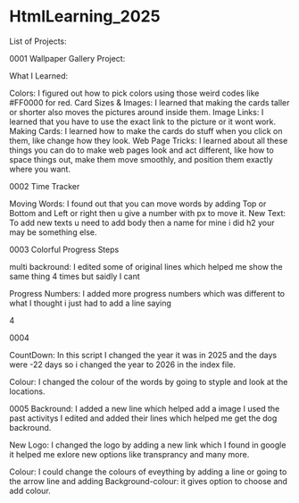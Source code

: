 # HtmlLearning_2025

List of Projects:

0001 Wallpaper Gallery Project:

What I Learned:

Colors: I figured out how to pick colors using those weird codes like #FF0000 for red.
Card Sizes & Images: I learned that making the cards taller or shorter also moves the pictures around inside them.
Image Links: I learned that you have to use the exact link to the picture or it wont work.
Making Cards: I learned how to make the cards do stuff when you click on them, like change how they look.
Web Page Tricks: I learned about all these things you can do to make web pages look and act different, like how to space things out, make them move smoothly, and position them exactly where you want.


0002 Time Tracker

Moving Words: I found out that you can move words by adding Top or Bottom and Left or right then u give a number with px to move it.
New Text: To add new texts u need to add body then a name for mine i did h2 your may be something else.

0003 Colorful Progress Steps

multi backround: I edited some of original lines which helped me show the same thing 4 times but saidly I cant 

Progress Numbers: I added more progress numbers which was different to what I thought i just had to add a line saying <div class="circle">4</div>

0004

CountDown: In this script I changed the year it was in 2025 and the days were -22 days so i changed the year to 2026 in the index file.

Colour: I changed the colour of the words by going to styple and look at the locations. 



0005
Backround: I added a new line which helped add a image I used the past activitys I edited and added their lines which helped me get the dog backround. 

New Logo: I changed the logo by adding a new link which I found in google it helped me exlore new options like transprancy and many more.

Colour: I could change the colours of eveything by adding a line or going to the arrow line and adding Background-colour: it gives option to choose and add colour.

